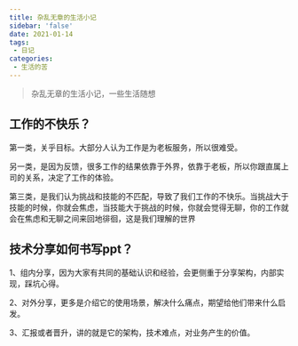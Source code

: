 ```yaml
---
title: 杂乱无章的生活小记
sidebar: 'false'
date: 2021-01-14
tags:
 - 日记
categories:
 - 生活的苦
---
```


> 杂乱无章的生活小记，一些生活随想
<!-- more -->

## 工作的不快乐？
第一类，关乎目标。大部分人认为工作是为老板服务，所以很难受。

另一类，是因为反馈，很多工作的结果依靠于外界，依靠于老板，所以你跟直属上司的关系，决定了工作的体验。

第三类，是我们认为挑战和技能的不匹配，导致了我们工作的不快乐。当挑战大于技能的时候，你就会焦虑，当技能大于挑战的时候，你就会觉得无聊，你的工作就会在焦虑和无聊之间来回地徘徊，这是我们理解的世界

## 技术分享如何书写ppt？

1、组内分享，因为大家有共同的基础认识和经验，会更侧重于分享架构，内部实现，踩坑心得。

2、对外分享，更多是介绍它的使用场景，解决什么痛点，期望给他们带来什么启发。

3、汇报或者晋升，讲的就是它的架构，技术难点，对业务产生的价值。